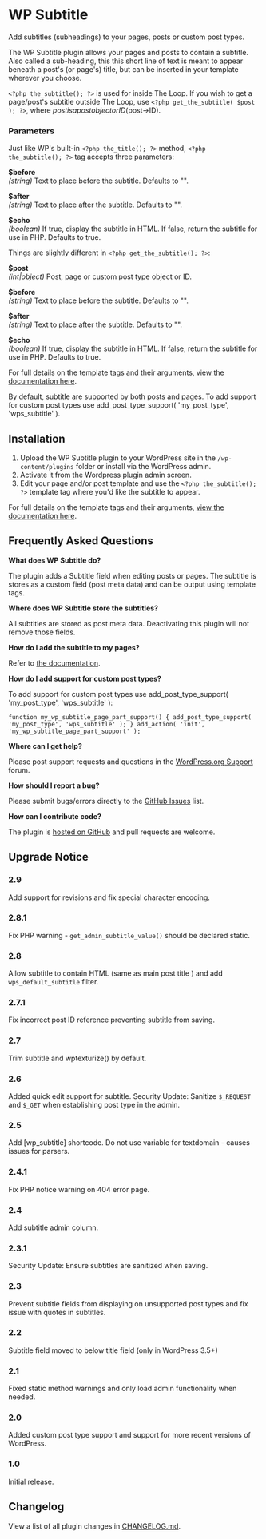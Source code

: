 WP Subtitle
===========

Add subtitles (subheadings) to your pages, posts or custom post types.

The WP Subtitle plugin allows your pages and posts to contain a subtitle.  Also called a sub-heading, this this short line of text is meant to appear beneath a post's (or page's) title, but can be inserted in your template wherever you choose.

`<?php the_subtitle(); ?>` is used for inside The Loop. If you wish to get a page/post's subtitle outside The Loop, use `<?php get_the_subtitle( $post ); ?>`, where $post is a post object or ID ($post->ID).

### Parameters

Just like WP's built-in `<?php the_title(); ?>` method, `<?php the_subtitle(); ?>` tag accepts three parameters:

**$before**  
*(string)* Text to place before the subtitle. Defaults to "".

**$after**  
*(string)* Text to place after the subtitle. Defaults to "".

**$echo**  
*(boolean)* If true, display the subtitle in HTML. If false, return the subtitle for use in PHP. Defaults to true.

Things are slightly different in `<?php get_the_subtitle(); ?>`:

**$post**  
*(int|object)* Post, page or custom post type object or ID.

**$before**  
*(string)* Text to place before the subtitle. Defaults to "".

**$after**  
*(string)* Text to place after the subtitle. Defaults to "".

**$echo**  
*(boolean)* If true, display the subtitle in HTML. If false, return the subtitle for use in PHP. Defaults to true.

For full details on the template tags and their arguments, [view the documentation here](https://github.com/benhuson/wp-subtitle/wiki).

By default, subtitle are supported by both posts and pages. To add support for custom post types use add_post_type_support( 'my_post_type', 'wps_subtitle' ).

Installation
------------

1. Upload the WP Subtitle plugin to your WordPress site in the `/wp-content/plugins` folder or install via the WordPress admin.
1. Activate it from the Wordpress plugin admin screen.
1. Edit your page and/or post template and use the `<?php the_subtitle(); ?>` template tag where you'd like the subtitle to appear.

For full details on the template tags and their arguments, [view the documentation here](https://github.com/benhuson/wp-subtitle/wiki).

Frequently Asked Questions
--------------------------

__What does WP Subtitle do?__  

The plugin adds a Subtitle field when editing posts or pages. The subtitle is stores as a custom field (post meta data) and can be output using template tags.

__Where does WP Subtitle store the subtitles?__  

All subtitles are stored as post meta data. Deactivating this plugin will not remove those fields.

__How do I add the subtitle to my pages?__  

Refer to [the documentation](https://github.com/benhuson/wp-subtitle/wiki).

__How do I add support for custom post types?__  

To add support for custom post types use add_post_type_support( 'my_post_type', 'wps_subtitle' ):

`
function my_wp_subtitle_page_part_support() {
	add_post_type_support( 'my_post_type', 'wps_subtitle' );
}
add_action( 'init', 'my_wp_subtitle_page_part_support' );
`

__Where can I get help?__  

Please post support requests and questions in the [WordPress.org Support](http://wordpress.org/support/plugin/wp-subtitle) forum.

__How should I report a bug?__  

Please submit bugs/errors directly to the [GitHub Issues](https://github.com/benhuson/wp-subtitle/issues) list.

__How can I contribute code?__  

The plugin is [hosted on GitHub](https://github.com/benhuson/wp-subtitle) and pull requests are welcome.

Upgrade Notice
--------------

### 2.9
Add support for revisions and fix special character encoding.

### 2.8.1
Fix PHP warning - `get_admin_subtitle_value()` should be declared static.

### 2.8
Allow subtitle to contain HTML (same as main post title ) and add `wps_default_subtitle` filter.

### 2.7.1
Fix incorrect post ID reference preventing subtitle from saving.

### 2.7
Trim subtitle and wptexturize() by default.

### 2.6
Added quick edit support for subtitle. Security Update: Sanitize `$_REQUEST` and `$_GET` when establishing post type in the admin.

### 2.5
Add [wp_subtitle] shortcode. Do not use variable for textdomain - causes issues for parsers.

### 2.4.1
Fix PHP notice warning on 404 error page.

### 2.4
Add subtitle admin column.

### 2.3.1
Security Update: Ensure subtitles are sanitized when saving.

### 2.3
Prevent subtitle fields from displaying on unsupported post types and fix issue with quotes in subtitles.

### 2.2
Subtitle field moved to below title field (only in WordPress 3.5+)

### 2.1
Fixed static method warnings and only load admin functionality when needed.

### 2.0
Added custom post type support and support for more recent versions of WordPress.

### 1.0
Initial release.

Changelog
---------

View a list of all plugin changes in [CHANGELOG.md](https://github.com/benhuson/wp-subtitle/blob/master/CHANGELOG.md).
